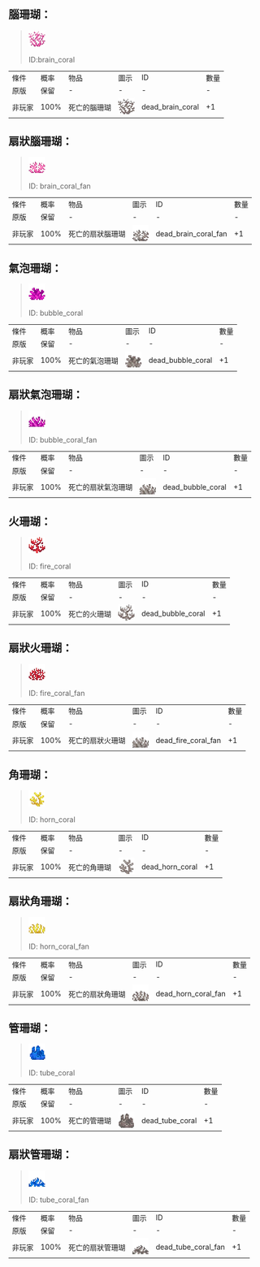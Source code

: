 ## 腦珊瑚：

> <img src="./mc_icon/decorations/coral/brain_coral.png">
>
> ID:brain_coral

<table>
	<tablebody>
		<tr>
			<td>條件</td>
			<td>概率</td>
			<td>物品</td>
			<td>圖示</td>
			<td>ID</td>
			<td>數量</td>
		</tr>
		<tr>
			<td>原版</td>
			<td>保留</td>
			<td>-</td>
			<td>-</td>
			<td>-</td>
			<td>-</td>
		</tr>
		<tr>
			<td>非玩家</td>
			<td>100%</td>
			<td>死亡的腦珊瑚</td>
			<td><img src="./mc_icon/decorations/coral/dead_brain_coral.png"></td>
			<td>dead_brain_coral</td>
			<td>+1</td>
		</tr>
	</tablebody>
</table>


## 扇狀腦珊瑚：

> <img src="./mc_icon/decorations/coral/brain_coral_fan.png">
>
> ID: brain_coral_fan

<table>
	<tablebody>
		<tr>
			<td>條件</td>
			<td>概率</td>
			<td>物品</td>
			<td>圖示</td>
			<td>ID</td>
			<td>數量</td>
		</tr>
		<tr>
			<td>原版</td>
			<td>保留</td>
			<td>-</td>
			<td>-</td>
			<td>-</td>
			<td>-</td>
		</tr>
		<tr>
			<td>非玩家</td>
			<td>100%</td>
			<td>死亡的扇狀腦珊瑚</td>
			<td><img src="./mc_icon/decorations/coral/dead_brain_coral_fan.png"></td>
			<td>dead_brain_coral_fan</td>
			<td>+1</td>
		</tr>
	</tablebody>
</table>


## 氣泡珊瑚：

> <img src="./mc_icon/decorations/coral/bubble_coral.png">
>
> ID: bubble_coral

<table>
	<tablebody>
		<tr>
			<td>條件</td>
			<td>概率</td>
			<td>物品</td>
			<td>圖示</td>
			<td>ID</td>
			<td>數量</td>
		</tr>
		<tr>
			<td>原版</td>
			<td>保留</td>
			<td>-</td>
			<td>-</td>
			<td>-</td>
			<td>-</td>
		</tr>
		<tr>
			<td>非玩家</td>
			<td>100%</td>
			<td>死亡的氣泡珊瑚</td>
			<td><img src="./mc_icon/decorations/coral/dead_bubble_coral.png"></td>
			<td>dead_bubble_coral</td>
			<td>+1</td>
		</tr>
	</tablebody>
</table>


## 扇狀氣泡珊瑚：

> <img src="./mc_icon/decorations/coral/bubble_coral_fan.png">
>
> ID: bubble_coral_fan

<table>
	<tablebody>
		<tr>
			<td>條件</td>
			<td>概率</td>
			<td>物品</td>
			<td>圖示</td>
			<td>ID</td>
			<td>數量</td>
		</tr>
		<tr>
			<td>原版</td>
			<td>保留</td>
			<td>-</td>
			<td>-</td>
			<td>-</td>
			<td>-</td>
		</tr>
		<tr>
			<td>非玩家</td>
			<td>100%</td>
			<td>死亡的扇狀氣泡珊瑚</td>
			<td><img src="./mc_icon/decorations/coral/dead_bubble_coral_fan.png"></td>
			<td>dead_bubble_coral</td>
			<td>+1</td>
		</tr>
	</tablebody>
</table>


## 火珊瑚：

> <img src="./mc_icon/decorations/coral/fire_coral.png">
>
> ID: fire_coral

<table>
	<tablebody>
		<tr>
			<td>條件</td>
			<td>概率</td>
			<td>物品</td>
			<td>圖示</td>
			<td>ID</td>
			<td>數量</td>
		</tr>
		<tr>
			<td>原版</td>
			<td>保留</td>
			<td>-</td>
			<td>-</td>
			<td>-</td>
			<td>-</td>
		</tr>
		<tr>
			<td>非玩家</td>
			<td>100%</td>
			<td>死亡的火珊瑚</td>
			<td><img src="./mc_icon/decorations/coral/dead_fire_coral.png"></td>
			<td>dead_bubble_coral</td>
			<td>+1</td>
		</tr>
	</tablebody>
</table>


## 扇狀火珊瑚：

> <img src="./mc_icon/decorations/coral/fire_coral_fan.png">
>
> ID: fire_coral_fan

<table>
	<tablebody>
		<tr>
			<td>條件</td>
			<td>概率</td>
			<td>物品</td>
			<td>圖示</td>
			<td>ID</td>
			<td>數量</td>
		</tr>
		<tr>
			<td>原版</td>
			<td>保留</td>
			<td>-</td>
			<td>-</td>
			<td>-</td>
			<td>-</td>
		</tr>
		<tr>
			<td>非玩家</td>
			<td>100%</td>
			<td>死亡的扇狀火珊瑚</td>
			<td><img src="./mc_icon/decorations/coral/dead_bubble_coral_fan.png"></td>
			<td>dead_fire_coral_fan</td>
			<td>+1</td>
		</tr>
	</tablebody>
</table>


## 角珊瑚：

> <img src="./mc_icon/decorations/coral/horn_coral.png">
>
> ID: horn_coral

<table>
	<tablebody>
		<tr>
			<td>條件</td>
			<td>概率</td>
			<td>物品</td>
			<td>圖示</td>
			<td>ID</td>
			<td>數量</td>
		</tr>
		<tr>
			<td>原版</td>
			<td>保留</td>
			<td>-</td>
			<td>-</td>
			<td>-</td>
			<td>-</td>
		</tr>
		<tr>
			<td>非玩家</td>
			<td>100%</td>
			<td>死亡的角珊瑚</td>
			<td><img src="./mc_icon/decorations/coral/dead_horn_coral.png"></td>
			<td>dead_horn_coral</td>
			<td>+1</td>
		</tr>
	</tablebody>
</table>


## 扇狀角珊瑚：

> <img src="./mc_icon/decorations/coral/horn_coral_fan.png">
>
> ID: horn_coral_fan

<table>
	<tablebody>
		<tr>
			<td>條件</td>
			<td>概率</td>
			<td>物品</td>
			<td>圖示</td>
			<td>ID</td>
			<td>數量</td>
		</tr>
		<tr>
			<td>原版</td>
			<td>保留</td>
			<td>-</td>
			<td>-</td>
			<td>-</td>
			<td>-</td>
		</tr>
		<tr>
			<td>非玩家</td>
			<td>100%</td>
			<td>死亡的扇狀角珊瑚</td>
			<td><img src="./mc_icon/decorations/coral/dead_horn_coral_fan.png"></td>
			<td>dead_horn_coral_fan</td>
			<td>+1</td>
		</tr>
	</tablebody>
</table>


## 管珊瑚：

> <img src="./mc_icon/decorations/coral/tube_coral.png">
>
> ID: tube_coral

<table>
	<tablebody>
		<tr>
			<td>條件</td>
			<td>概率</td>
			<td>物品</td>
			<td>圖示</td>
			<td>ID</td>
			<td>數量</td>
		</tr>
		<tr>
			<td>原版</td>
			<td>保留</td>
			<td>-</td>
			<td>-</td>
			<td>-</td>
			<td>-</td>
		</tr>
		<tr>
			<td>非玩家</td>
			<td>100%</td>
			<td>死亡的管珊瑚</td>
			<td><img src="./mc_icon/decorations/coral/dead_tube_coral.png"></td>
			<td>dead_tube_coral</td>
			<td>+1</td>
		</tr>
	</tablebody>
</table>


## 扇狀管珊瑚：

> <img src="./mc_icon/decorations/coral/tube_coral_fan.png">
>
> ID: tube_coral_fan

<table>
	<tablebody>
		<tr>
			<td>條件</td>
			<td>概率</td>
			<td>物品</td>
			<td>圖示</td>
			<td>ID</td>
			<td>數量</td>
		</tr>
		<tr>
			<td>原版</td>
			<td>保留</td>
			<td>-</td>
			<td>-</td>
			<td>-</td>
			<td>-</td>
		</tr>
		<tr>
			<td>非玩家</td>
			<td>100%</td>
			<td>死亡的扇狀管珊瑚</td>
			<td><img src="./mc_icon/decorations/coral/dead_tube_coral_fan.png"></td>
			<td>dead_tube_coral_fan</td>
			<td>+1</td>
		</tr>
	</tablebody>
</table>

